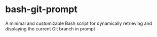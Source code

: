 # bash-git-prompt
A minimal and customizable Bash script for dynamically retrieving and displaying the current Git branch in prompt
